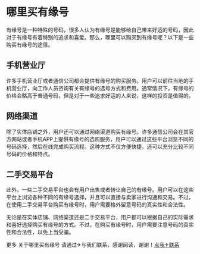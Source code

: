 # 哪里买有缘号

有缘号是一种特殊的号码，很多人认为有缘号是能够给自己带来好运的号码，因此对于有缘号有着特别的追求和喜爱。那么，哪里可以购买到有缘号呢？以下是一些购买有缘号的途径。

## 手机营业厅

许多手机营业厅或者通信公司都会提供有缘号的购买服务。用户可以前往当地的手机营业厅，向工作人员咨询有关有缘号的选号方式和费用。通常情况下，有缘号的价格会略高于普通号码，但是对于一些追求好运的人来说，这样的投资是值得的。

## 网络渠道

除了实体店铺之外，用户还可以通过网络渠道购买有缘号。许多通信公司会在其官方网站或者手机APP上提供有缘号的选购服务，用户可以通过这些平台浏览不同的号码选择，然后在线完成购买流程。这种方式不仅方便快捷，还可以充分比较不同号码的价格和特点。

## 二手交易平台

此外，一些二手交易平台也会有用户出售或者转让自己的有缘号。用户可以在这些平台上浏览各种不同的有缘号选择，并且可以直接与卖家进行沟通和交易。不过，在使用二手交易平台购买有缘号时，用户需要格外留意号码的真实性和合法性。

无论是在实体店铺、网络渠道还是二手交易平台，用户都可以根据自己的实际需求和喜好选择购买有缘号的方式。不过，在购买有缘号时，用户需要注意号码的真实性和合法性，以免上当受骗。

更多 关于哪里买有缘号 请通过✈与我们联系，感谢阅读，谢谢！[点我✈联系](https://d.k02.cc)